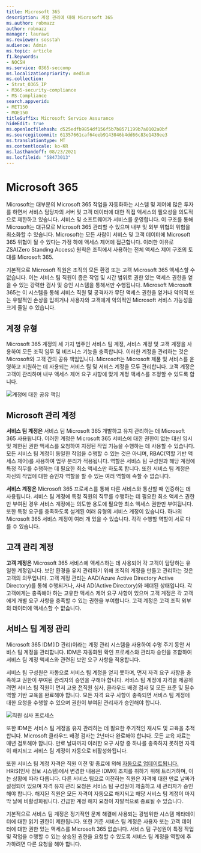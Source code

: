 ```yaml
---
title: Microsoft 365
description: 계정 관리에 대해 Microsoft 365
ms.author: robmazz
author: robmazz
manager: laurawi
ms.reviewer: sosstah
audience: Admin
ms.topic: article
f1.keywords:
- NOCSH
ms.service: O365-seccomp
ms.localizationpriority: medium
ms.collection:
- Strat_O365_IP
- M365-security-compliance
- MS-Compliance
search.appverid:
- MET150
- MOE150
titleSuffix: Microsoft Service Assurance
hideEdit: true
ms.openlocfilehash: d525edfb9854df156f5b7b8571199b7a0102a0bf
ms.sourcegitcommit: 61357661caf64eeb9143046b4dd66c83e1439ee3
ms.translationtype: MT
ms.contentlocale: ko-KR
ms.lasthandoff: 08/23/2021
ms.locfileid: "58473013"
---
```

# <a name="account-management-in-microsoft-365"></a>Microsoft 365

Microsoft는 대부분의 Microsoft 365 작업을 자동화하는 시스템 및 제어에 많은 투자를 하면서 서비스 담당자의 서버 및 고객 데이터에 대한 직접 액세스의 필요성을 의도적으로 제한하고 있습니다. 서비스 및 소프트웨어가 서비스를 운영합니다. 이 구조를 통해 Microsoft는 대규모로 Microsoft 365 관리할 수 있으며 내부 및 외부 위협의 위험을 최소화할 수 있습니다. Microsoft는 모든 사람이 서비스 및 고객 데이터에 Microsoft 365 위협이 될 수 있다는 가정 하에 액세스 제어에 접근합니다. 이러한 이유로 ZSA(Zero Standing Access) 원칙은 조직에서 사용하는 전체 액세스 제어 구조의 토대를 Microsoft 365.

기본적으로 Microsoft 직원은 조직의 모든 환경 또는 고객 Microsoft 365 액세스할 수 없습니다. 이는 서비스 팀 직원이 좁은 작업 및 시간 범위로 권한 있는 액세스 권한을 얻을 수 있는 강력한 검사 및 승인 시스템을 통해서만 수행됩니다. Microsoft Microsoft 365는 이 시스템을 통해 서비스 직원 및 공격자가 무단 액세스 권한을 얻거나 악의적 또는 우발적인 손상을 입히거나 사용자와 고객에게 악의적인 Microsoft 서비스 가능성을 크게 줄일 수 있습니다.

## <a name="account-types"></a>계정 유형

Microsoft 365 계정의 세 가지 범주인 서비스 팀 계정, 서비스 계정 및 고객 계정을 사용하여 모든 조직 임무 및 비즈니스 기능을 충족합니다. 이러한 계정을 관리하는 것은 Microsoft와 고객 간의 공유 책임입니다. Microsoft는 Microsoft 제품 및 서비스를 운영하고 지원하는 데 사용되는 서비스 팀 및 서비스 계정을 모두 관리합니다. 고객 계정은 고객이 관리하며 내부 액세스 제어 요구 사항에 맞게 계정 액세스를 조정할 수 있도록 합니다.

![계정에 대한 공유 책임](../media/assurance-shared-responsibility-for-accounts.png)

## <a name="microsoft-managed-accounts"></a>Microsoft 관리 계정

**서비스 팀 계정은** 서비스 팀 Microsoft 365 개발하고 유지 관리하는 데 Microsoft 365 사용됩니다. 이러한 계정은 Microsoft 365 서비스에 대한 권한이 없는 대신 임시 및 제한된 권한 액세스를 요청하여 지정된 작업 기능을 수행하는 데 사용할 수 있습니다. 모든 서비스 팀 계정이 동일한 작업을 수행할 수 있는 것은 아니며, RBAC(역할 기반 액세스 제어)를 사용하여 업무 분리가 적용됩니다. 역할은 서비스 팀 구성원과 해당 계정에 특정 직무를 수행하는 데 필요한 최소 액세스만 하도록 합니다. 또한 서비스 팀 계정은 자신의 작업에 대한 승인자 역할을 할 수 있는 여러 역할에 속할 수 없습니다.

**서비스 계정은** Microsoft 365 프로세스를 통해 다른 서비스와 통신할 때 인증하는 데 사용됩니다. 서비스 팀 계정에 특정 직원의 직무를 수행하는 데 필요한 최소 액세스 권한만 부여된 경우 서비스 계정에는 의도한 용도에 필요한 최소 액세스 권한만 부여됩니다. 또한 특정 요구를 충족하도록 설계된 여러 유형의 서비스 계정이 있습니다. 하나의 Microsoft 365 서비스 계정이 여러 개 있을 수 있습니다. 각각 수행할 역할이 서로 다를 수 있습니다.

## <a name="customer-managed-accounts"></a>고객 관리 계정

**고객 계정은** Microsoft 365 서비스에 액세스하는 데 사용되어 각 고객이 담당하는 유일한 계정입니다. 보안 환경을 유지 관리하기 위해 조직의 계정을 만들고 관리하는 것은 고객의 의무입니다. 고객 계정 관리는 AAD(Azure Active Directory Active Directory)를 통해 수행되거나, 사내 AD(Active Directory)와 페더된 상태입니다. 각 고객에게는 충족해야 하는 고유한 액세스 제어 요구 사항이 있으며 고객 계정은 각 고객에게 개별 요구 사항을 충족할 수 있는 권한을 부여합니다. 고객 계정은 고객 조직 외부의 데이터에 액세스할 수 없습니다.

## <a name="service-team-account-management"></a>서비스 팀 계정 관리

Microsoft 365 IDM(ID 관리)이라는 계정 관리 시스템을 사용하여 수명 주기 동안 서비스 팀 계정을 관리합니다. IDM은 자동화된 확인 프로세스와 관리자 승인을 조합하여 서비스 팀 계정 액세스와 관련된 보안 요구 사항을 적용합니다.

서비스 팀 구성원은 자동으로 서비스 팀 계정을 얻지 못하며, 먼저 자격 요구 사항을 충족하고 권한이 부여된 관리자의 승인을 구해야 합니다. 서비스 팀 계정에 자격을 제공하려면 서비스 팀 직원이 먼저 고용 [전](assurance-pre-employment-screening.md)직원 [](assurance-cloud-background-check.md)심사, 클라우드 배경 검사 및 모든 표준 및 필수 역할 기반 교육을 완료해야 합니다. 모든 자격 요구 사항이 충족되면 서비스 팀 계정에 대한 요청을 수행할 수 있으며 권한이 부여된 관리자가 승인해야 합니다.

![직원 심사 프로세스](../media/assurance-personnel-screening-process.png)

또한 IDM은 서비스 팀 계정을 유지 관리하는 데 필요한 주기적인 재시도 및 교육을 추적합니다. Microsoft 클라우드 배경 검사는 2년마다 완료해야 합니다. 모든 교육 자료는 매년 검토해야 합니다. 만료 날짜까지 이러한 요구 사항 중 하나를 충족하지 못하면 자격이 해지되고 서비스 팀 계정이 자동으로 비활성화됩니다.

또한 서비스 팀 계정 자격은 직원 이전 및 종료에 의해 [자동으로 업데이트됩니다.](assurance-employee-transfer-termination.md) HRIS(인사 정보 시스템)에서 변경한 내용은 IDM이 조치를 취하기 위해 트리거하며, 이는 상황에 따라 다릅니다. 다른 서비스 팀으로 이전하는 직원은 자격에 대한 만료 날짜가 설정되어 있으며 자격 유지 관리 요청은 서비스 팀 구성원이 제출하고 새 관리자가 승인해야 합니다. 해지된 직원은 모든 자격이 자동으로 해지되고 해당 서비스 팀 계정이 마지막 날에 비활성화됩니다. 긴급한 계정 해지 요청이 자발적으로 종료될 수 있습니다.

기본적으로 서비스 팀 계정은 정기적인 문제 해결에 사용되는 광범위한 시스템 메타데이터에 대한 읽기 권한이 제한됩니다. 또한 기준 서비스 팀 계정은 사용자 또는 고객 데이터에 대한 권한 있는 액세스를 Microsoft 365 없습니다. 서비스 팀 구성원이 특정 작업 및 작업을 수행할 수 있는 상승된 권한을 요청할 수 있도록 서비스 팀 계정을 역할에 추가하려면 다른 요청을 해야 합니다.

